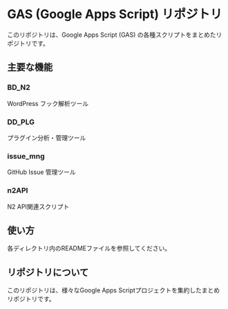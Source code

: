 # GAS (Google Apps Script) リポジトリ

このリポジトリは、Google Apps Script (GAS) の各種スクリプトをまとめたリポジトリです。

## 主要な機能

### BD_N2
WordPress フック解析ツール

### DD_PLG
プラグイン分析・管理ツール

### issue_mng
GitHub Issue 管理ツール

### n2API
N2 API関連スクリプト

## 使い方

各ディレクトリ内のREADMEファイルを参照してください。

## リポジトリについて

このリポジトリは、様々なGoogle Apps Scriptプロジェクトを集約したまとめリポジトリです。